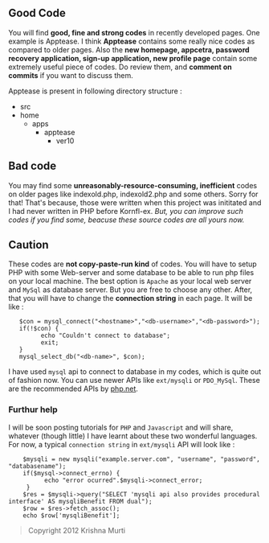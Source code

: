 ## Good Code

You will find **good, fine and strong codes** in recently developed pages. One example is Apptease.
I think **Apptease** contains some really nice codes as compared to older pages. Also the **new homepage,
appcetra, password recovery application, sign-up application, new profile page** contain some extremely
useful piece of codes. Do review them, and **comment on commits** if you want to discuss them. 
 
Apptease is present in following directory structure :
 * src
  * home
     * apps
         * apptease
             * ver10
           
## Bad code 

You may find some **unreasonably-resource-consuming, inefficient** codes on older pages like indexold.php, indexold2.php 
and some others. Sorry for that! That's because, those were written when this project was inititated and I had never
written in PHP before Kornfl-ex. *But, you can improve such codes if you find some, beacuse these source
codes are all yours now.*

## Caution

These codes are **not copy-paste-run kind** of codes. You will have to setup PHP with some Web-server and some database to
be able to run php files on your local machine. The best option is `Apache` as your local web server and `MySql` as
database server. But you are free to choose any other. After, that you will have to change the **connection string** in each
page. It will be like :

       $con = mysql_connect("<hostname>","<db-username>","<db-password>");
       if(!$con) {
             echo "Couldn't connect to database";
             exit;
       }
       mysql_select_db("<db-name>", $con);

I have used `mysql` api to connect to database in my codes, which is quite out of fashion now. You can use newer APIs like
`ext/mysqli` or `PDO_MySql`. These are the recommended APIs by [php.net](http://php.net).

### Furthur help

I will be soon posting tutorials for `PHP` and `Javascript` and will share, whatever (though little) I have learnt about
these two wonderful languages. For now, a typical `connection string` in `ext/mysqli` API will look like :
     
        $mysqli = new mysqli("example.server.com", "username", "password", "databasename");
        if($mysql->connect_errno) {
              echo "error ocurred".$mysqli->connect_error;
         }
        $res = $mysqli->query("SELECT 'mysqli api also provides procedural interface' AS mysqliBenefit FROM dual");
        $row = $res->fetch_assoc();
        echo $row['mysqliBenefit'];


>Copyright 2012 Krishna Murti